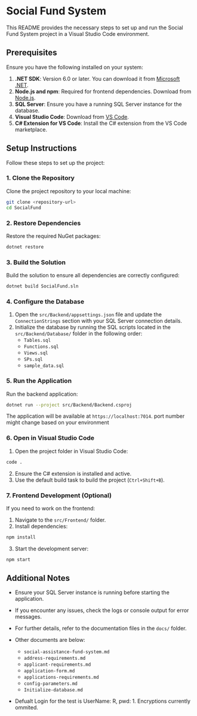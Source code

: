 # Social Fund System

This README provides the necessary steps to set up and run the Social Fund System project in a Visual Studio Code environment.

## Prerequisites

Ensure you have the following installed on your system:

1. **.NET SDK**: Version 6.0 or later. You can download it from [Microsoft .NET](https://dotnet.microsoft.com/download).
2. **Node.js and npm**: Required for frontend dependencies. Download from [Node.js](https://nodejs.org/).
3. **SQL Server**: Ensure you have a running SQL Server instance for the database.
4. **Visual Studio Code**: Download from [VS Code](https://code.visualstudio.com/).
5. **C# Extension for VS Code**: Install the C# extension from the VS Code marketplace.

## Setup Instructions

Follow these steps to set up the project:

### 1. Clone the Repository

Clone the project repository to your local machine:

```bash
git clone <repository-url>
cd SocialFund
```

### 2. Restore Dependencies

Restore the required NuGet packages:

```bash
dotnet restore
```

### 3. Build the Solution

Build the solution to ensure all dependencies are correctly configured:

```bash
dotnet build SocialFund.sln
```

### 4. Configure the Database

1. Open the `src/Backend/appsettings.json` file and update the `ConnectionStrings` section with your SQL Server connection details.
2. Initialize the database by running the SQL scripts located in the `src/Backend/Database/` folder in the following order:
   - `Tables.sql`
   - `Functions.sql`
   - `Views.sql`
   - `SPs.sql`
   - `sample_data.sql`

### 5. Run the Application

Run the backend application:

```bash
dotnet run --project src/Backend/Backend.csproj
```

The application will be available at `https://localhost:7014`. port number might change based on your environment

### 6. Open in Visual Studio Code

1. Open the project folder in Visual Studio Code:

```bash
code .
```

2. Ensure the C# extension is installed and active.
3. Use the default build task to build the project (`Ctrl+Shift+B`).

### 7. Frontend Development (Optional)

If you need to work on the frontend:

1. Navigate to the `src/Frontend/` folder.
2. Install dependencies:

```bash
npm install
```

3. Start the development server:

```bash
npm start
```

## Additional Notes

- Ensure your SQL Server instance is running before starting the application.
- If you encounter any issues, check the logs or console output for error messages.
- For further details, refer to the documentation files in the `docs/` folder.
- Other documents are below:
  - `social-assistance-fund-system.md`
  - `address-requirements.md`
  - `applicant-requirements.md`
  - `application-form.md`
  - `applications-requirements.md`
  - `config-parameters.md`
  - `Initialize-database.md`
  
- Defualt Login for the test is UserName: R, pwd: 1. Encryptions currently ommited.